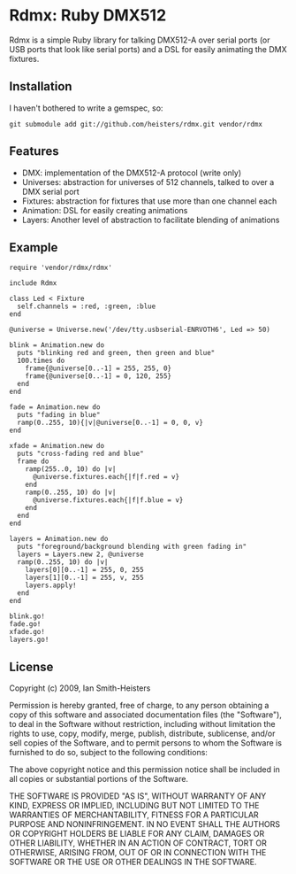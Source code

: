 Rdmx: Ruby DMX512
=================

Rdmx is a simple Ruby library for talking DMX512-A over serial ports (or USB
ports that look like serial ports) and a DSL for easily animating the DMX
fixtures.

Installation
------------

I haven't bothered to write a gemspec, so:

    git submodule add git://github.com/heisters/rdmx.git vendor/rdmx

Features
--------

* DMX: implementation of the DMX512-A protocol (write only)
* Universes: abstraction for universes of 512 channels, talked to over a DMX
  serial port
* Fixtures: abstraction for fixtures that use more than one channel each
* Animation: DSL for easily creating animations
* Layers: Another level of abstraction to facilitate blending of animations

Example
-------

    require 'vendor/rdmx/rdmx'

    include Rdmx

    class Led < Fixture
      self.channels = :red, :green, :blue
    end

    @universe = Universe.new('/dev/tty.usbserial-ENRVOTH6', Led => 50)

    blink = Animation.new do
      puts "blinking red and green, then green and blue"
      100.times do
        frame{@universe[0..-1] = 255, 255, 0}
        frame{@universe[0..-1] = 0, 120, 255}
      end
    end

    fade = Animation.new do
      puts "fading in blue"
      ramp(0..255, 10){|v|@universe[0..-1] = 0, 0, v}
    end

    xfade = Animation.new do
      puts "cross-fading red and blue"
      frame do
        ramp(255..0, 10) do |v|
          @universe.fixtures.each{|f|f.red = v}
        end
        ramp(0..255, 10) do |v|
          @universe.fixtures.each{|f|f.blue = v}
        end
      end
    end

    layers = Animation.new do
      puts "foreground/background blending with green fading in"
      layers = Layers.new 2, @universe
      ramp(0..255, 10) do |v|
        layers[0][0..-1] = 255, 0, 255
        layers[1][0..-1] = 255, v, 255
        layers.apply!
      end
    end

    blink.go!
    fade.go!
    xfade.go!
    layers.go!

License
-------

Copyright (c) 2009, Ian Smith-Heisters

Permission is hereby granted, free of charge, to any person obtaining a copy of
this software and associated documentation files (the "Software"), to deal in
the Software without restriction, including without limitation the rights to
use, copy, modify, merge, publish, distribute, sublicense, and/or sell copies
of the Software, and to permit persons to whom the Software is furnished to do
so, subject to the following conditions:

The above copyright notice and this permission notice shall be included in all
copies or substantial portions of the Software.

THE SOFTWARE IS PROVIDED "AS IS", WITHOUT WARRANTY OF ANY KIND, EXPRESS OR
IMPLIED, INCLUDING BUT NOT LIMITED TO THE WARRANTIES OF MERCHANTABILITY,
FITNESS FOR A PARTICULAR PURPOSE AND NONINFRINGEMENT. IN NO EVENT SHALL THE
AUTHORS OR COPYRIGHT HOLDERS BE LIABLE FOR ANY CLAIM, DAMAGES OR OTHER
LIABILITY, WHETHER IN AN ACTION OF CONTRACT, TORT OR OTHERWISE, ARISING FROM,
OUT OF OR IN CONNECTION WITH THE SOFTWARE OR THE USE OR OTHER DEALINGS IN THE
SOFTWARE.

